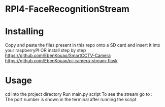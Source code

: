 # RPI4-FaceRecognitionStream

# Installing
Copy and paste the files present in this repo onto a SD card and insert it into your raspberryPI
OR
install step by step
https://github.com/EbenKouao/SmartCCTV-Camera
https://github.com/EbenKouao/pi-camera-stream-flask

# Usage
cd into the project directory
Run main.py script
To see the stream go to <RPI4 IP>:<PORT>  The port number is shown in the terminal after running the script
